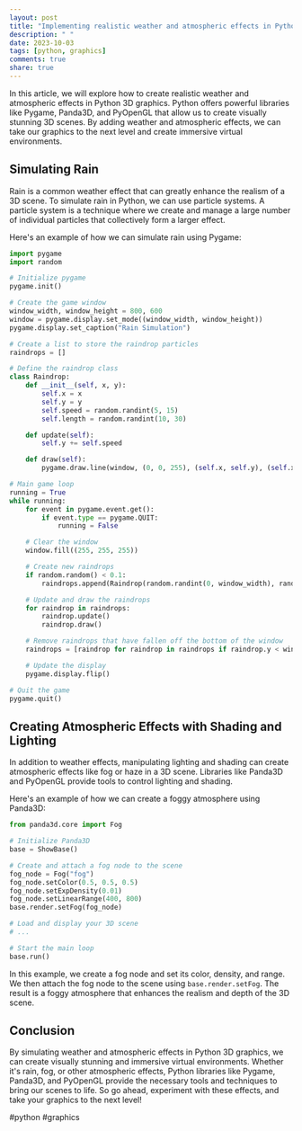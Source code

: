 ```yaml
---
layout: post
title: "Implementing realistic weather and atmospheric effects in Python 3D graphics"
description: " "
date: 2023-10-03
tags: [python, graphics]
comments: true
share: true
---
```


In this article, we will explore how to create realistic weather and atmospheric effects in Python 3D graphics. Python offers powerful libraries like Pygame, Panda3D, and PyOpenGL that allow us to create visually stunning 3D scenes. By adding weather and atmospheric effects, we can take our graphics to the next level and create immersive virtual environments.

## Simulating Rain

Rain is a common weather effect that can greatly enhance the realism of a 3D scene. To simulate rain in Python, we can use particle systems. A particle system is a technique where we create and manage a large number of individual particles that collectively form a larger effect.

Here's an example of how we can simulate rain using Pygame:

```python
import pygame
import random

# Initialize pygame
pygame.init()

# Create the game window
window_width, window_height = 800, 600
window = pygame.display.set_mode((window_width, window_height))
pygame.display.set_caption("Rain Simulation")

# Create a list to store the raindrop particles
raindrops = []

# Define the raindrop class
class Raindrop:
    def __init__(self, x, y):
        self.x = x
        self.y = y
        self.speed = random.randint(5, 15)
        self.length = random.randint(10, 30)

    def update(self):
        self.y += self.speed

    def draw(self):
        pygame.draw.line(window, (0, 0, 255), (self.x, self.y), (self.x, self.y + self.length))

# Main game loop
running = True
while running:
    for event in pygame.event.get():
        if event.type == pygame.QUIT:
            running = False

    # Clear the window
    window.fill((255, 255, 255))

    # Create new raindrops
    if random.random() < 0.1:
        raindrops.append(Raindrop(random.randint(0, window_width), random.randint(0, window_height)))

    # Update and draw the raindrops
    for raindrop in raindrops:
        raindrop.update()
        raindrop.draw()

    # Remove raindrops that have fallen off the bottom of the window
    raindrops = [raindrop for raindrop in raindrops if raindrop.y < window_height]

    # Update the display
    pygame.display.flip()

# Quit the game
pygame.quit()
```

## Creating Atmospheric Effects with Shading and Lighting

In addition to weather effects, manipulating lighting and shading can create atmospheric effects like fog or haze in a 3D scene. Libraries like Panda3D and PyOpenGL provide tools to control lighting and shading.

Here's an example of how we can create a foggy atmosphere using Panda3D:

```python
from panda3d.core import Fog

# Initialize Panda3D
base = ShowBase()

# Create and attach a fog node to the scene
fog_node = Fog("fog")
fog_node.setColor(0.5, 0.5, 0.5)
fog_node.setExpDensity(0.01)
fog_node.setLinearRange(400, 800)
base.render.setFog(fog_node)

# Load and display your 3D scene
# ...

# Start the main loop
base.run()
```

In this example, we create a fog node and set its color, density, and range. We then attach the fog node to the scene using `base.render.setFog`. The result is a foggy atmosphere that enhances the realism and depth of the 3D scene.

## Conclusion

By simulating weather and atmospheric effects in Python 3D graphics, we can create visually stunning and immersive virtual environments. Whether it's rain, fog, or other atmospheric effects, Python libraries like Pygame, Panda3D, and PyOpenGL provide the necessary tools and techniques to bring our scenes to life. So go ahead, experiment with these effects, and take your graphics to the next level!

#python #graphics